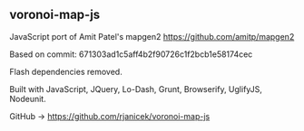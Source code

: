 voronoi-map-js
--------------

JavaScript port of Amit Patel's mapgen2 https://github.com/amitp/mapgen2

Based on commit: 671303ad1c5aff4b2f90726c1f2bcb1e58174cec

Flash dependencies removed.

Built with JavaScript, JQuery, Lo-Dash, Grunt, Browserify, UglifyJS, Nodeunit.

GitHub -> https://github.com/rjanicek/voronoi-map-js